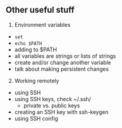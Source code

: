 ## Other useful stuff

1. Environment variables
  - `set`
  - `echo $PATH`
  - adding to $PATH
  - all variables are strings or lists of strings
  - create and/or change another variable
  - talk about making persistent changes
2. Working remotely
  - using SSH
  - using SSH keys, check ~/.ssh/
    - private vs. public keys
  - creating an SSH key with ssh-keygen
  - using SSH config